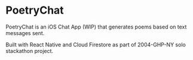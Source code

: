 # PoetryChat

PoetryChat is an iOS Chat App (WIP) that generates poems based on text messages sent.

Built with React Native and Cloud Firestore as part of 2004-GHP-NY solo stackathon project.
